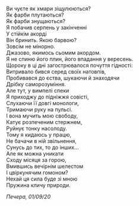 Ви чуєте як хмари зіщулюються?  
Як фарби плутаються?  
Як фарби знущаються?  
Я побачив серпень у закінченні  
У стійкім акорді  
Він бринить. Якою барвою?  
Зовсім не мінорно.  
Джазово, якимось сьомим акордом.  
Я не спиню його плин, його впадання у вересень.  
Щороку в ці дні загострювалося почуття гідності:  
Витривало бився серед своїх натовпів,  
Пробивався до єства, шукаючи й знаходячи  
Дрібку саморозуміння.  
Але тут, у вимпелі спеки  
Я приходжу до підніжжя совісті,  
Слухаючи її довгі монологи,  
Тримаючи руку на пульсі.  
І вона мучить мою свободу,  
Катує розпеченим стержнем,  
Руйнує тонку насолоду.  
Тому я кидаюсь у працю,  
Не бачачи в ній звільнення,  
Сунусь до тих, то до інших...  
Але як можна уникати  
Сходу місяця за горою,  
Вмившись вечірнім шелестом  
І цвіркунячим гомоном?  
Нехай ця сила буде зі мною  
Пружина кличу природи.

*Печера, 01/09/20*  
